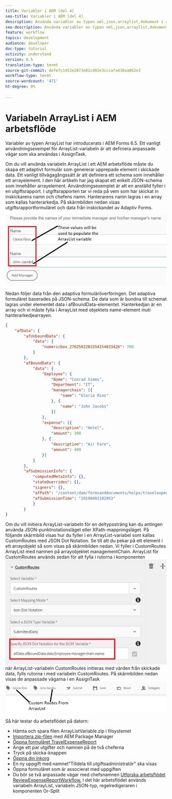 ```yaml
---
title: Variabler i AEM [del 4]
seo-title: Variabler i AEM [del 4]
description: Använda variabler av typen xml,json,arraylist,dokument i aem-arbetsflöde
seo-description: Använda variabler av typen xml,json,arraylist,dokument i aem-arbetsflöde
feature: workflow
topics: development
audience: developer
doc-type: tutorial
activity: understand
version: 6.5
translation-type: tm+mt
source-git-commit: defefc1451e2873e81cd81e3cccafa438aa062e3
workflow-type: tm+mt
source-wordcount: '471'
ht-degree: 0%

---
```



# Variabeln ArrayList i AEM arbetsflöde

Variabler av typen ArrayList har introducerats i AEM Forms 6.5. Ett vanligt användningsexempel för ArrayList-variabeln är att definiera anpassade vägar som ska användas i AssignTask.

Om du vill använda variabeln ArrayList i ett AEM arbetsflöde måste du skapa ett adaptivt formulär som genererar upprepade element i skickade data. Ett vanligt tillvägagångssätt är att definiera ett schema som innehåller ett arrayelement. I den här artikeln har jag skapat ett enkelt JSON-schema som innehåller arrayelement. Användningsexemplet är att en anställd fyller i en utgiftsrapport. I utgiftsrapporten tar vi reda på vem som har skickat in inskickarens namn och chefens namn. Hanterarens namn lagras i en array som kallas hanterarkedja. På skärmbilden nedan visas utgiftsrapportformuläret och data från inskickandet av Adaptiv Forms.

![expensereport](assets/expensereport.jpg)

Nedan följer data från den adaptiva formuläröverföringen. Det adaptiva formuläret baserades på JSON-schema. De data som är bundna till schemat lagras under elementet data i afBoundData-elementet. Hanterkedjan är en array och vi måste fylla i ArrayList med objektets name-element inuti hanterarkedjearrayen.

```json
{
    "afData": {
        "afUnboundData": {
            "data": {
                "numericbox_2762582281554154833426": 700
            }
        },
        "afBoundData": {
            "data": {
                "Employee": {
                    "Name": "Conrad Simms",
                    "Department": "IT",
                    "managerchain": [{
                        "name": "Gloria Rios"
                    }, {
                        "name": "John Jacobs"
                    }]
                },
                "expense": [{
                    "description": "Hotel",
                    "amount": 300
                }, {
                    "description": "Air Fare",
                    "amount": 400
                }]
            }
        },
        "afSubmissionInfo": {
            "computedMetaInfo": {},
            "stateOverrides": {},
            "signers": {},
            "afPath": "/content/dam/formsanddocuments/helpx/travelexpensereport",
            "afSubmissionTime": "20190402102953"
            }
        }
}
```

Om du vill initiera ArrayList-variabeln för en deltypssträng kan du antingen använda JSON-punktnotationsläget eller XPath-mappningsläget. På följande skärmbild visas hur du fyller i en ArrayList-variabel som kallas CustomRoutes med JSON Dot Notation. Se till att du pekar på ett element i ett arrayobjekt så som visas på skärmbilden nedan. Vi fyller i CustomRoutes ArrayList med namnen på arrayobjektet managementChain.
ArrayList för CustomRoutes används sedan för att fylla i rutorna i komponenten![AssignTask](assets/arraylist.jpg)när ArrayList-variabeln CustomRoutes initieras med värden från skickade data, fylls rutorna i med variabeln CustomRoutes. På skärmbilden nedan visas de anpassade vägarna i en AssignTask![asingtask](assets/customactions.jpg)

Så här testar du arbetsflödet på datorn:

* Hämta och spara filen ArrayListVariable.zip i filsystemet
* [Importera zip-filen](assets/arraylistvariable.zip) med AEM Package Manager
* [Öppna formuläret TravelExpenseReport](http://localhost:4502/content/dam/formsanddocuments/helpx/travelexpensereport/jcr:content?wcmmode=disabled)
* Ange ett par utgifter och namnen på de två cheferna
* Tryck på skicka-knappen
* [Öppna din inkorg](http://localhost:4502/aem/inbox)
* En ny uppgift med namnet&quot;Tilldela till utgiftsadministratör&quot; ska visas
* Öppna formuläret som är associerat med uppgiften
* Du bör se två anpassade vägar med chefsnamnen
   [Utforska arbetsflödet ReviewExpenseReportWorkflow.](http://localhost:4502/editor.html/conf/global/settings/workflow/models/ReviewExpenseReport.html) I det här arbetsflödet används variabeln ArrayList, variabeln JSON-typ, regelredigeraren i komponenten Or-Split
